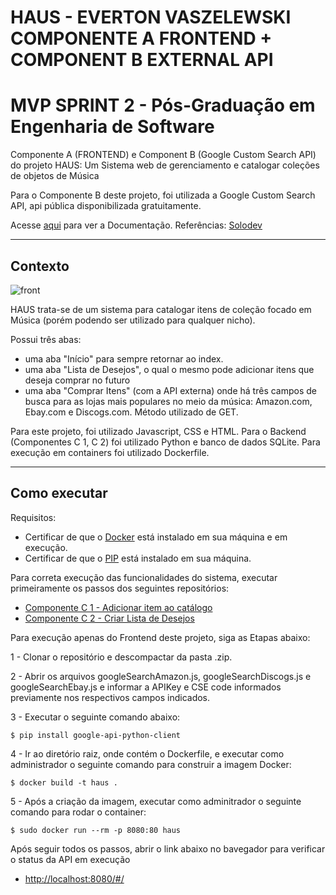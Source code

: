 # HAUS - EVERTON VASZELEWSKI COMPONENTE A FRONTEND + COMPONENT B EXTERNAL API
# MVP SPRINT 2 - Pós-Graduação em Engenharia de Software

Componente A (FRONTEND) e Component B (Google Custom Search API) do projeto HAUS: Um Sistema web de gerenciamento e catalogar coleções de objetos de Música


Para o Componente B deste projeto, foi utilizada a Google Custom Search API, api pública disponibilizada gratuitamente.

Acesse [aqui](https://console.cloud.google.com/apis/library/customsearch.googleapis.com?hl=pt-br) para ver a Documentação.
Referências: [Solodev](https://www.solodev.com/blog/web-design/adding-google-custom-search-to-your-website.stml#)

---
## Contexto

![front](https://github.com/Vaszelewski/pucrio-mvp-sprint2-haus-component-a-b/assets/50892923/0074f6cd-56c5-4fd0-96b3-13b179c425c9)

HAUS trata-se de um sistema para catalogar itens de coleção focado em Música (porém podendo ser utilizado para qualquer nicho).

Possui três abas:
- uma aba "Início" para sempre retornar ao index.
- uma aba "Lista de Desejos", o qual o mesmo pode adicionar itens que deseja comprar no futuro
- uma aba "Comprar Itens" (com a API externa) onde há três campos de busca para as lojas mais populares no meio da música: Amazon.com, Ebay.com e Discogs.com. Método utilizado de GET.

Para este projeto, foi utilizado Javascript, CSS e HTML. Para o Backend (Componentes C 1, C 2) foi utilizado Python e banco de dados SQLite.
Para execução em containers foi utilizado Dockerfile.


---
## Como executar 

Requisitos:
- Certificar de que o [Docker](https://docs.docker.com/engine/install/) está instalado em sua máquina e em execução.
- Certificar de que o [PIP](https://pypi.org/project/pip/) está instalado em sua máquina.
  
Para correta execução das funcionalidades do sistema, executar primeiramente os passos dos seguintes repositórios:
- [Componente C 1 - Adicionar item ao catálogo](https://github.com/Vaszelewski/pucrio-mvp-sprint2-haus-component-c-1)
- [Componente C 2 - Criar Lista de Desejos](https://github.com/Vaszelewski/pucrio-mvp-sprint2-haus-component-c-2)



Para execução apenas do Frontend deste projeto, siga as Etapas abaixo:


1 - Clonar o repositório e descompactar da pasta .zip.

2 - Abrir os arquivos googleSearchAmazon.js, googleSearchDiscogs.js e googleSearchEbay.js e informar a APIKey e CSE code informados previamente nos respectivos campos indicados.

3 - Executar o seguinte comando abaixo:
```
$ pip install google-api-python-client
```

4 - Ir ao diretório raiz, onde contém o Dockerfile, e executar como administrador o seguinte comando para construir a imagem Docker:
```
$ docker build -t haus .
```

5 - Após a criação da imagem, executar como adminitrador o seguinte comando para rodar o container:
```
$ sudo docker run --rm -p 8080:80 haus
```

Após seguir todos os passos, abrir o link abaixo no bavegador para verificar o status da API em execução
-  [http://localhost:8080/#/](http://localhost:8080/#/)

